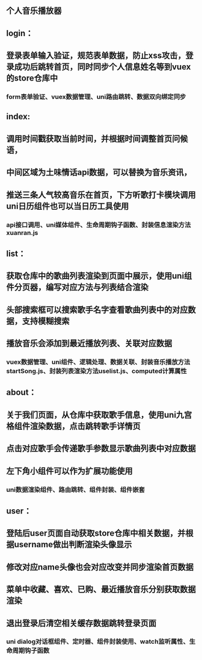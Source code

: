 ## 个人音乐播放器
## login：
## 登录表单输入验证，规范表单数据，防止xss攻击，登录成功后跳转首页，同时同步个人信息姓名等到vuex的store仓库中
### form表单验证、vuex数据管理、uni路由跳转、数据双向绑定同步

## index:
## 调用时间戳获取当前时间，并根据时间调整首页问候语，
## 中间区域为土味情话api数据，可以替换为音乐资讯，
## 推送三条人气较高音乐在首页，下方听歌打卡模块调用uni日历组件也可以当日历工具使用
### api接口调用、uni媒体组件、生命周期钩子函数、封装信息渲染方法xuanran.js

## list：
## 获取仓库中的歌曲列表渲染到页面中展示，使用uni组件分页器，编写对应方法与列表结合渲染
## 头部搜索框可以搜索歌手名字查看歌曲列表中的对应数据，支持模糊搜索
## 播放音乐会添加到最近播放列表、关联对应数据
### vuex数据管理、uni组件、逻辑处理、数据关联、封装音乐播放方法startSong.js、封装列表渲染方法uselist.js、computed计算属性

## about：
## 关于我们页面，从仓库中获取歌手信息，使用uni九宫格组件渲染数据，点击跳转歌手详情页
## 点击对应歌手会传递歌手参数显示歌曲列表中对应数据
## 左下角小组件可以作为扩展功能使用
### uni数据渲染组件、路由跳转、组件封装、组件嵌套

## user：
## 登陆后user页面自动获取store仓库中相关数据，并根据username做出判断渲染头像显示
## 修改对应name头像也会对应改变并同步渲染首页数据
## 菜单中收藏、喜欢、已购、最近播放音乐分别获取数据渲染
## 退出登录后清空相关缓存数据跳转登录页面
### uni dialog对话框组件、定时器、组件封装使用、watch监听属性、生命周期钩子函数